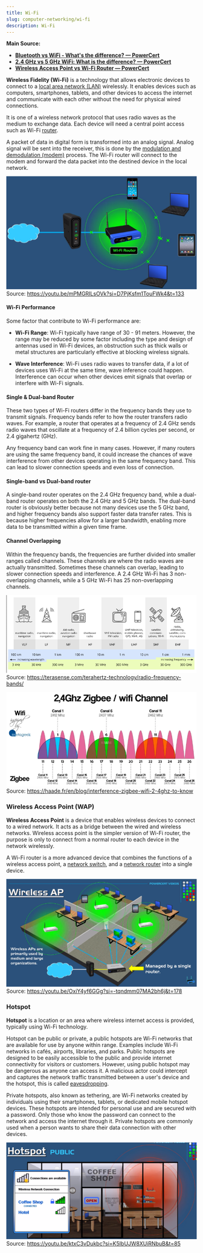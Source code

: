 ```yaml
---
title: Wi-Fi
slug: computer-networking/wi-fi
description: Wi-Fi
---
```


**Main Source:**

- **[Bluetooth vs WiFi - What's the difference? — PowerCert](https://youtu.be/mPMGRILsOVk?si=zD6pY-AbhPWbJFCl)**
- **[2.4 GHz vs 5 GHz WiFi: What is the difference? — PowerCert](https://youtu.be/J_bf_KE5llQ?si=mDP5uaguw2uDLftZ)**
- **[Wireless Access Point vs Wi-Fi Router — PowerCert](https://youtu.be/OxiY4yf6GGg?si=58jsyWGQjuk4K0o6)**

**Wireless Fidelity (Wi-Fi)** is a technology that allows electronic devices to connect to a [local area network (LAN)](/cs-notes/computer-networking/lan-wan) wirelessly. It enables devices such as computers, smartphones, tablets, and other devices to access the internet and communicate with each other without the need for physical wired connections.

It is one of a wireless network protocol that uses radio waves as the medium to exchange data. Each device will need a central point access such as Wi-Fi [router](/cs-notes/computer-networking/router).

A packet of data in digital form is transformed into an analog signal. Analog signal will be sent into the receiver, this is done by the [modulation and demodulation (modem)](/cs-notes/computer-networking/dial-up-modem) process. The Wi-Fi router will connect to the modem and forward the data packet into the destined device in the local network.

![Wi-Fi router](./wifi-router.png)  
Source: https://youtu.be/mPMGRILsOVk?si=D7PjKsfm1TouFWk4&t=133

#### Wi-Fi Performance

Some factor that contribute to Wi-Fi performance are:

- **Wi-Fi Range**: Wi-Fi typically have range of 30 - 91 meters. However, the range may be reduced by some factor including the type and design of antennas used in Wi-Fi devices, an obstruction such as thick walls or metal structures are particularly effective at blocking wireless signals.

- **Wave Interference**: Wi-Fi uses radio waves to transfer data, if a lot of devices uses Wi-Fi at the same time, wave inference could happen. Interference can occur when other devices emit signals that overlap or interfere with Wi-Fi signals.

#### Single & Dual-band Router

These two types of Wi-Fi routers differ in the frequency bands they use to transmit signals. Frequency bands refer to how the router transfers radio waves. For example, a router that operates at a frequency of 2.4 GHz sends radio waves that oscillate at a frequency of 2.4 billion cycles per second, or 2.4 gigahertz (GHz).

Any frequency band can work fine in many cases. However, if many routers are using the same frequency band, it could increase the chances of wave interference from other devices operating in the same frequency band. This can lead to slower connection speeds and even loss of connection.

#### Single-band vs Dual-band router

A single-band router operates on the 2.4 GHz frequency band, while a dual-band router operates on both the 2.4 GHz and 5 GHz bands. The dual-band router is obviously better because not many devices use the 5 GHz band, and higher frequency bands also support faster data transfer rates. This is because higher frequencies allow for a larger bandwidth, enabling more data to be transmitted within a given time frame.

#### Channel Overlapping

Within the frequency bands, the frequencies are further divided into smaller ranges called channels. These channels are where the radio waves are actually transmitted. Sometimes these channels can overlap, leading to slower connection speeds and interference. A 2.4 GHz Wi-Fi has 3 non-overlapping channels, while a 5 GHz Wi-Fi has 25 non-overlapping channels.

![Radio waves frequency bands](./radio-bands.png)  
Source: https://terasense.com/terahertz-technology/radio-frequency-bands/

![Wi-Fi channel overlapping](./wifi-channel.png)  
Source: https://haade.fr/en/blog/interference-zigbee-wifi-2-4ghz-to-know

### Wireless Access Point (WAP)

**Wireless Access Point** is a device that enables wireless devices to connect to a wired network. It acts as a bridge between the wired and wireless networks. Wireless access point is the simpler version of Wi-Fi router, the purpose is only to connect from a normal router to each device in the network wirelessly.

A Wi-Fi router is a more advanced device that combines the functions of a wireless access point, a [network switch](/cs-notes/computer-networking/switch), and a [network router](/cs-notes/computer-networking/router) into a single device.

![Wireless access point act as a bridge between router and each device on the network](./wireless-access-point.png)  
Source: https://youtu.be/OxiY4yf6GGg?si=-tqndmm07MA2bh6j&t=178

### Hotspot

**Hotspot** is a location or an area where wireless internet access is provided, typically using Wi-Fi technology.

Hotspot can be public or private, a public hotspots are Wi-Fi networks that are available for use by anyone within range. Examples include Wi-Fi networks in cafés, airports, libraries, and parks. Public hotspots are designed to be easily accessible to the public and provide internet connectivity for visitors or customers. However, using public hotspot may be dangerous as anyone can access it. A malicious actor could intercept and captures the network traffic transmitted between a user's device and the hotspot, this is called [eavesdropping](/cs-notes/computer-security/network-security#eavesdropping).

Private hotspots, also known as tethering, are Wi-Fi networks created by individuals using their smartphones, tablets, or dedicated mobile hotspot devices. These hotspots are intended for personal use and are secured with a password. Only those who know the password can connect to the network and access the internet through it. Private hotspots are commonly used when a person wants to share their data connection with other devices.

![Hotspot in a coffee shop](./hotspot.png)  
Source: https://youtu.be/ktxC3vDukbc?si=K5IbUJW8XUiRNbuB&t=85
